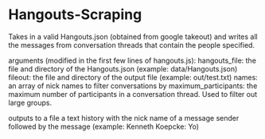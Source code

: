 # Hangouts-Scraping

Takes in a valid Hangouts.json (obtained from google takeout) and writes all the messages from conversation
  threads that contain the people specified.
  
  arguments (modified in the first few lines of hangouts.js):
    hangouts_file: the file and directory of the Hangouts.json (example: data/Hangouts.json)
    fileout: the file and directory of the output file (example: out/test.txt)
    names: an array of nick names to filter conversations by
    maximum_participants: the maximum number of participants in a conversation thread. Used to filter out large groups.
    
    
outputs to a file a text history with the nick name of a message sender followed by the message (example: Kenneth Koepcke: Yo)
    
